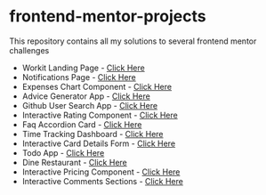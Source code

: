 # frontend-mentor-projects

This repository contains all my solutions to several frontend mentor challenges

- Workit Landing Page - [Click Here](https://binarypsilocybin.github.io/frontend-mentor-projects/workit-landing-page/)
- Notifications Page - [Click Here](https://binarypsilocybin.github.io/frontend-mentor-projects/notifications-page/)
- Expenses Chart Component - [Click Here](https://binarypsilocybin.github.io/frontend-mentor-projects/expenses-chart-component/)
- Advice Generator App - [Click Here](https://binarypsilocybin.github.io/frontend-mentor-projects/advice-generator-app/)
- Github User Search App - [Click Here](https://binarypsilocybin.github.io/frontend-mentor-projects/github-user-search-app/)
- Interactive Rating Component - [Click Here](https://binarypsilocybin.github.io/frontend-mentor-projects/interactive-rating-component/)
- Faq Accordion Card - [Click Here](https://binarypsilocybin.github.io/frontend-mentor-projects/faq-accordion-card-main/)
- Time Tracking Dashboard - [Click Here](https://binarypsilocybin.github.io/frontend-mentor-projects/time-tracking-dashboard-main/)
- Interactive Card Details Form - [Click Here](https://interactive-card-details-form-binary.netlify.app/)
- Todo App - [Click Here](https://todo-app-main-xi-mauve.vercel.app/)
- Dine Restaurant - [Click Here](https://dine-restaurant-website-kohl.vercel.app/)
- Interactive Pricing Component - [Click Here](https://interactive-pricing-component-khaki.vercel.app/)
- Interactive Comments Sections - [Click Here](#)
